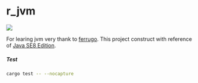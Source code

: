 # r_jvm

[![](http://img.shields.io/badge/license-MIT-blue.svg)](./LICENSE)

For learing jvm very thank to [ferrugo](https://github.com/maekawatoshiki/ferrugo).
This project construct with reference of [Java SE8 Edition](https://docs.oracle.com/javase/specs/jvms/se8/html/index.html).

##### Test
```sh
cargo test -- --nocapture
```
